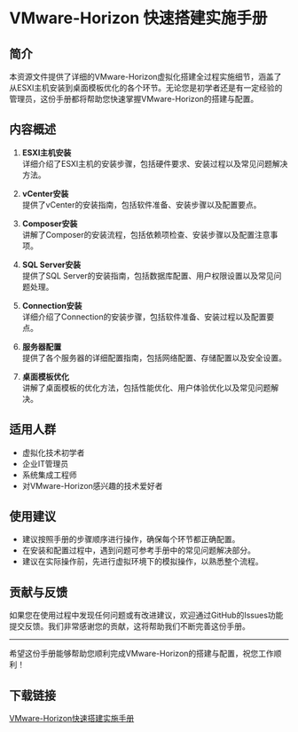 # VMware-Horizon 快速搭建实施手册

## 简介

本资源文件提供了详细的VMware-Horizon虚拟化搭建全过程实施细节，涵盖了从ESXI主机安装到桌面模板优化的各个环节。无论您是初学者还是有一定经验的管理员，这份手册都将帮助您快速掌握VMware-Horizon的搭建与配置。

## 内容概述

1. **ESXI主机安装**  
   详细介绍了ESXI主机的安装步骤，包括硬件要求、安装过程以及常见问题解决方法。

2. **vCenter安装**  
   提供了vCenter的安装指南，包括软件准备、安装步骤以及配置要点。

3. **Composer安装**  
   讲解了Composer的安装流程，包括依赖项检查、安装步骤以及配置注意事项。

4. **SQL Server安装**  
   提供了SQL Server的安装指南，包括数据库配置、用户权限设置以及常见问题处理。

5. **Connection安装**  
   详细介绍了Connection的安装步骤，包括软件准备、安装过程以及配置要点。

6. **服务器配置**  
   提供了各个服务器的详细配置指南，包括网络配置、存储配置以及安全设置。

7. **桌面模板优化**  
   讲解了桌面模板的优化方法，包括性能优化、用户体验优化以及常见问题解决。

## 适用人群

- 虚拟化技术初学者
- 企业IT管理员
- 系统集成工程师
- 对VMware-Horizon感兴趣的技术爱好者

## 使用建议

- 建议按照手册的步骤顺序进行操作，确保每个环节都正确配置。
- 在安装和配置过程中，遇到问题可参考手册中的常见问题解决部分。
- 建议在实际操作前，先进行虚拟环境下的模拟操作，以熟悉整个流程。

## 贡献与反馈

如果您在使用过程中发现任何问题或有改进建议，欢迎通过GitHub的Issues功能提交反馈。我们非常感谢您的贡献，这将帮助我们不断完善这份手册。

---

希望这份手册能够帮助您顺利完成VMware-Horizon的搭建与配置，祝您工作顺利！

## 下载链接

[VMware-Horizon快速搭建实施手册](https://pan.quark.cn/s/eab425696f4e)